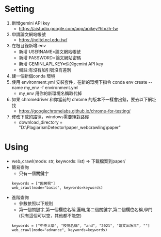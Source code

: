# Setting
1. 新增gemini API key
    - https://aistudio.google.com/app/apikey?hl=zh-tw 
2. 申請論文網站帳號
    - https://ndltd.ncl.edu.tw/ 
3. 在根目錄新增.env
    - 新增 USERNAME=論文網站帳號
    - 新增 PASSWORD=論文網站密碼
    - 新增 GEMINI_API_KEY=你的gemini API key
    - 備註:有沒有加引號沒有差別
4. 建一個新個conda 環境    
5. 使用 environment.yml 安裝套件，在新的環境下指令 conda env create --name my_env -f environment.yml
    - my_env 用你的新環境名稱取代掉
6. 如果 chromedriver 和你當前的 chrome 的版本不一樣會出錯，要去以下網址找
    - https://googlechromelabs.github.io/chrome-for-testing/
7. 修改下載的路徑，windows需要絕對路徑
    - download_directory = "D:\\PlagiarismDetector\\paper_webcrawling\\paper" 
# Using
- web_crawl(mode: str, keywords: list) => 下載檔案到paper/
- 簡易查詢
    - 只有一個關鍵字
    ```python=
    keywords = ["囤房稅"]
    web_crawl(mode="basic", keywords=keywords)
    ```
- 進階查詢
    - 參數依照以下規則
    - 第一個關鍵字,第一個欄位名稱,邏輯,第二個關鍵字,第二個欄位名稱,學門(只有這個可以空，其他都不能空)
    ```python=
    keywords = ["中央大學", "校院名稱", "and", "2021", "論文出版年", ""]
    web_crawl(mode="advance", keywords=keywords)
    ```
